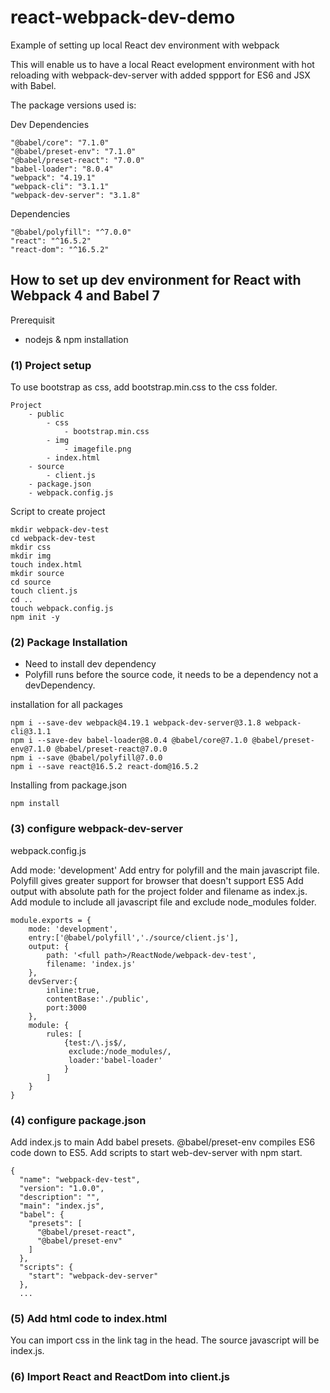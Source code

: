 # react-webpack-dev-demo
Example of setting up local React dev environment with webpack

This will enable us to have a local React evelopment environment with hot reloading with webpack-dev-server with added sppport for ES6 and JSX with Babel.

The package versions used is:

Dev Dependencies
```
"@babel/core": "7.1.0"
"@babel/preset-env": "7.1.0"
"@babel/preset-react": "7.0.0"
"babel-loader": "8.0.4"
"webpack": "4.19.1"
"webpack-cli": "3.1.1"
"webpack-dev-server": "3.1.8"
```

Dependencies
```
"@babel/polyfill": "^7.0.0"
"react": "^16.5.2"
"react-dom": "^16.5.2"
```

## How to set up dev environment for React with Webpack 4 and Babel 7

Prerequisit
- nodejs & npm installation

### (1) Project setup

To use bootstrap as css, add bootstrap.min.css to the css folder.

```
Project
    - public
        - css
            - bootstrap.min.css
        - img
            - imagefile.png
        - index.html
    - source
        - client.js
    - package.json
    - webpack.config.js
```

Script to create project
```
mkdir webpack-dev-test
cd webpack-dev-test
mkdir css
mkdir img
touch index.html
mkdir source
cd source
touch client.js
cd ..
touch webpack.config.js
npm init -y
```

### (2) Package Installation

- Need to install dev dependency
- Polyfill runs before the source code, it needs to be a dependency not a devDependency.

installation for all packages
```
npm i --save-dev webpack@4.19.1 webpack-dev-server@3.1.8 webpack-cli@3.1.1
npm i --save-dev babel-loader@8.0.4 @babel/core@7.1.0 @babel/preset-env@7.1.0 @babel/preset-react@7.0.0
npm i --save @babel/polyfill@7.0.0
npm i --save react@16.5.2 react-dom@16.5.2
```

Installing from package.json
```
npm install
```

### (3) configure webpack-dev-server

webpack.config.js

Add mode: 'development'
Add entry for polyfill and the main javascript file. Polyfill gives greater support for browser that doesn't support ES5
Add output with absolute path for the project folder and filename as index.js.
Add module to include all javascript file and exclude node_modules folder.

```
module.exports = {
    mode: 'development',
    entry:['@babel/polyfill','./source/client.js'],
    output: {
        path: '<full path>/ReactNode/webpack-dev-test',
        filename: 'index.js'
    },
    devServer:{
        inline:true,
        contentBase:'./public',
        port:3000
    },
    module: {
        rules: [
            {test:/\.js$/,
             exclude:/node_modules/,
             loader:'babel-loader'
            }
        ]
    }
}
```

### (4) configure package.json

Add index.js to main
Add babel presets. @babel/preset-env compiles ES6 code down to ES5.
Add scripts to start web-dev-server with npm start.
```
{
  "name": "webpack-dev-test",
  "version": "1.0.0",
  "description": "",
  "main": "index.js",
  "babel": {
    "presets": [
      "@babel/preset-react",
      "@babel/preset-env"
    ]
  },
  "scripts": {
    "start": "webpack-dev-server"
  },
  ...
```

### (5) Add html code to index.html

You can import css in the link tag in the head. The source javascript will be index.js.


### (6) Import React and ReactDom into client.js


